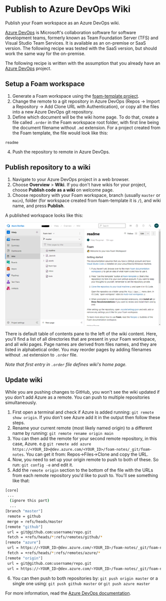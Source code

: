 # Publish to Azure DevOps Wiki

Publish your Foam workspace as an Azure DevOps wiki.

[Azure DevOps](https://azure.microsoft.com/en-us/services/devops/) is Microsoft's collaboration software for software development teams, formerly known as Team Foundation Server (TFS) and Visual Studio Team Services. It is available as an on-premise or SaaS version. The following recipe was tested with the SaaS version, but should work the same way for the on-premise.

The following recipe is written with the assumption that you already have an [Azure DevOps](https://azure.microsoft.com/en-us/services/devops/) project.

## Setup a Foam workspace

1. Generate a Foam workspace using the [foam-template project](https://github.com/foambubble/foam-template).
2. Change the remote to a git repository in Azure DevOps (Repos -> Import a Repository -> Add Clone URL with Authentication), or copy all the files into a new Azure DevOps git repository.
3. Define which document will be the wiki home page. To do that, create a file called `.order` in the Foam workspace root folder, with first line being the document filename without `.md` extension. For a project created from the Foam template, the file would look like this:

```
readme
```

4. Push the repository to remote in Azure DevOps.

## Publish repository to a wiki

1. Navigate to your Azure DevOps project in a web browser.
2. Choose **Overview** > **Wiki**. If you don't have wikis for your project, choose **Publish code as a wiki** on welcome page.
3. Choose repository with your Foam workspace, branch (usually `master` or `main`), folder (for workspace created from foam-template it is `/`), and wiki name, and press **Publish**.

A published workspace looks like this:

![Azure DevOps wiki](../../assets/images/azure-devops-wiki-demo.png)

There is default table of contents pane to the left of the wiki content. Here, you'll find a list of all directories that are present in your Foam workspace, and all wiki pages. Page names are derived from files names, and they are listed in alphabetical order. You may reorder pages by adding filenames without `.md` extension to `.order` file.

_Note that first entry in `.order` file defines wiki's home page._

## Update wiki

While you are pushing changes to GitHub, you won't see the wiki updated if you don't add Azure as a remote. You can push to multiple repositories simultaneously.

1.  First open a terminal and check if Azure is added running: `git remote show origin`. If you don't see Azure add it in the output then follow these steps.
2.  Rename your current remote (most likely named origin) to a different name by running: `git remote rename origin main`
3.  You can then add the remote for your second remote repository, in this case, Azure. e.g `git remote add azure https://<YOUR_ID>@dev.azure.com/<YOUR_ID>/foam-notes/_git/foam-notes`. You can get it from: Repos->Files->Clone and copy the URL.
4.  Now, you need to set up your origin remote to push to both of these. So run: `git config -e` and edit it.
5.  Add the `remote origin` section to the bottom of the file with the URLs from each remote repository you'd like to push to. You'll see something like that:

```bash
[core]
 ...
  (ignore this part)
  ...
[branch "master"]
 remote = github
 merge = refs/heads/master
[remote "github"]
 url = git@github.com:username/repo.git
 fetch = +refs/heads/*:refs/remotes/github/*
[remote "azure"]
 url = https://<YOUR_ID>@dev.azure.com/<YOUR_ID>/foam-notes/_git/foam-notes
 fetch = +refs/heads/*:refs/remotes/azure/*
[remote "origin"]
 url = git@github.com:username/repo.git
 url = https://<YOUR_ID>@dev.azure.com/<YOUR_ID>/foam-notes/_git/foam-notes
```

6.  You can then push to both repositories by: `git push origin master` or a single one using: `git push github master` or `git push azure master`

For more information, read the [Azure DevOps documentation](https://docs.microsoft.com/en-us/azure/devops/project/wiki/publish-repo-to-wiki).
